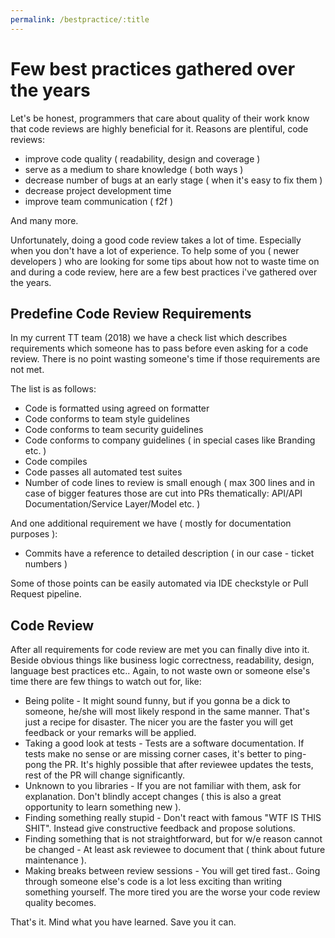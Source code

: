 ```yaml
---
permalink: /bestpractice/:title
---
```


# Few best practices gathered over the years

Let's be honest, programmers that care about quality of their work know that code reviews are highly beneficial for it.
Reasons are plentiful, code reviews:

- improve code quality ( readability, design and coverage )
- serve as a medium to share knowledge ( both ways )
- decrease number of bugs at an early stage ( when it's easy to fix them )
- decrease project development time
- improve team communication ( f2f )

And many more.

Unfortunately, doing a good code review takes a lot of time. Especially when you don't have a lot of experience.
To help some of you ( newer developers ) who are looking for some tips about how not to waste time on and during a code review,
here are a few best practices i've gathered over the years.

## Predefine Code Review Requirements

In my current TT team (2018) we have a check list which describes requirements which someone has to pass before even asking for a code review.
There is no point wasting someone's time if those requirements are not met.

The list is as follows:

* Code is formatted using agreed on formatter
* Code conforms to team style guidelines
* Code conforms to team security guidelines
* Code conforms to company guidelines ( in special cases like Branding etc. )
* Code compiles
* Code passes all automated test suites
* Number of code lines to review is small enough ( max 300 lines and in case of bigger features those are cut into PRs thematically: API/API Documentation/Service Layer/Model etc. )

And one additional requirement we have ( mostly for documentation purposes ):

* Commits have a reference to detailed description ( in our case - ticket numbers )

Some of those points can be easily automated via IDE checkstyle or Pull Request pipeline.

## Code Review

After all requirements for code review are met you can finally dive into it. Beside obvious things like business logic correctness, readability, design, language best practices etc.. Again, to not waste own or someone else's time there are few things to watch out for, like:

* Being polite - It might sound funny, but if you gonna be a dick to someone, he/she will most likely respond in the same manner. That's just a recipe for disaster. The nicer you are the faster you will get feedback or your remarks will be applied.
* Taking a good look at tests -  Tests are a software documentation. If tests make no sense or are missing corner cases, it's better to ping-pong the PR. It's highly possible that after reviewee updates the tests, rest of the PR will change significantly.
* Unknown to you libraries -  If you are not familiar with them, ask for explanation. Don't blindly accept changes ( this is also a great opportunity to learn something new ).
* Finding something really stupid - Don't react with famous "WTF IS THIS SHIT". Instead give constructive feedback and propose solutions.
* Finding something that is not straightforward, but for w/e reason cannot be changed - At least ask reviewee to document that ( think about future maintenance ).
* Making breaks between review sessions - You will get tired fast.. Going through someone else's code is a lot less exciting than writing something yourself. The more tired you are the worse your code review quality becomes.

That's it. Mind what you have learned. Save you it can.